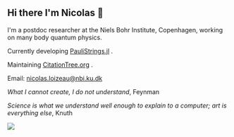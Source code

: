 ## Hi there I'm Nicolas 👋
I'm a postdoc researcher at the Niels Bohr Institute, Copenhagen, working on many body quantum physics.

Currently developing [PauliStrings.jl](https://github.com/nicolasloizeau/PauliStrings.jl) .

Maintaining [CitationTree.org](https://www.citationtree.org) .

Email: nicolas.loizeau@nbi.ku.dk

*What I cannot create, I do not understand*, Feynman

*Science is what we understand well enough to explain to a computer; art is everything else*, Knuth


![](https://github-readme-stats.vercel.app/api/top-langs/?username=nicolasloizeau&&hide=M4&layout=compact )

